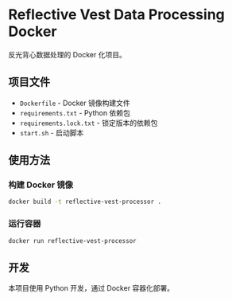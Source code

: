 # Reflective Vest Data Processing Docker

反光背心数据处理的 Docker 化项目。

## 项目文件

- `Dockerfile` - Docker 镜像构建文件
- `requirements.txt` - Python 依赖包
- `requirements.lock.txt` - 锁定版本的依赖包
- `start.sh` - 启动脚本

## 使用方法

### 构建 Docker 镜像
```bash
docker build -t reflective-vest-processor .
```

### 运行容器
```bash
docker run reflective-vest-processor
```

## 开发

本项目使用 Python 开发，通过 Docker 容器化部署。

